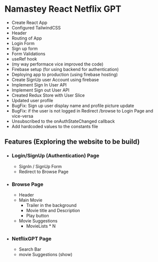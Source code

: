 # Namastey React Netflix GPT

- Create React App
- Configured TailwindCSS
- Header
- Routing of App
- Login Form
- Sign up form
- Form Validations
- useRef hook
- (my way performace vice improved the code)
- Firebase setup (for using backend for authentication)
- Deploying app to production (using firebase hosting)
- Create SignUp user Account using firebase
- Implement Sign In User API
- Implement Sign out User API
- Created Redux Store with User Slice
- Updated user profile
- BugFix: Sign up user display name and profile picture update
- BugFix: if the user is not logged in Redirect /browse to Login Page  and vice-versa
- Unsubscribed to the onAuthStateChanged callback
- Add hardcoded values to the constants file


## Features (Exploring the website to be build)

- ### Login/SignUp (Authentication) Page
  - SignIn / SignUp Form
  - Redirect to Browse Page
- ### Browse Page
  - Header
  - Main Movie
    - Trailer in the background
    - Movie title and Description
    - Play button
  - Movie Suggestions
    - MovieLists \* N
- ### NetflixGPT Page
  - Search Bar
  - movie Suggestions (show)
